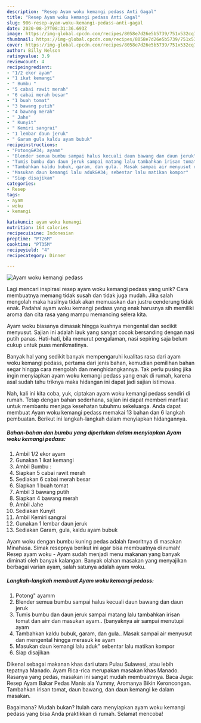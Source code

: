 ```yaml
---
description: "Resep Ayam woku kemangi pedass Anti Gagal"
title: "Resep Ayam woku kemangi pedass Anti Gagal"
slug: 906-resep-ayam-woku-kemangi-pedass-anti-gagal
date: 2020-08-27T08:31:36.693Z
image: https://img-global.cpcdn.com/recipes/8058e7d26e5b5739/751x532cq70/ayam-woku-kemangi-pedass-foto-resep-utama.jpg
thumbnail: https://img-global.cpcdn.com/recipes/8058e7d26e5b5739/751x532cq70/ayam-woku-kemangi-pedass-foto-resep-utama.jpg
cover: https://img-global.cpcdn.com/recipes/8058e7d26e5b5739/751x532cq70/ayam-woku-kemangi-pedass-foto-resep-utama.jpg
author: Billy Nelson
ratingvalue: 3.9
reviewcount: 4
recipeingredient:
- "1/2 ekor ayam"
- "1 ikat kemangi"
- " Bumbu "
- "5 cabai rawit merah"
- "6 cabai merah besar"
- "1 buah tomat"
- "3 bawang putih"
- "4 bawang merah"
- " Jahe"
- " Kunyit"
- " Kemiri sangrai"
- "1 lembar daun jeruk"
- " Garam gula kaldu ayam bubuk"
recipeinstructions:
- "Potong&#34; ayamm"
- "Blender semua bumbu sampai halus kecuali daun bawang dan daun jeruk"
- "Tumis bumbu dan daun jeruk sampai matang lalu tambahkan irisan tomat dan airr dan masukan ayam.. (banyaknya air sampai menutupi ayam"
- "Tambahkan kaldu bubuk, garam, dan gula.. Masak sampai air menyusut dan mengental hingga merasuk ke ayam"
- "Masukan daun kemangi lalu aduk&#34; sebentar lalu matikan kompor"
- "Siap disajikan"
categories:
- Resep
tags:
- ayam
- woku
- kemangi

katakunci: ayam woku kemangi 
nutrition: 164 calories
recipecuisine: Indonesian
preptime: "PT26M"
cooktime: "PT35M"
recipeyield: "4"
recipecategory: Dinner

---
```



![Ayam woku kemangi pedass](https://img-global.cpcdn.com/recipes/8058e7d26e5b5739/751x532cq70/ayam-woku-kemangi-pedass-foto-resep-utama.jpg)

Lagi mencari inspirasi resep ayam woku kemangi pedass yang unik? Cara membuatnya memang tidak susah dan tidak juga mudah. Jika salah mengolah maka hasilnya tidak akan memuaskan dan justru cenderung tidak enak. Padahal ayam woku kemangi pedass yang enak harusnya sih memiliki aroma dan cita rasa yang mampu memancing selera kita.

Ayam woku biasanya dimasak hingga kuahnya mengental dan sedikit menyusut. Sajian ini adalah lauk yang sangat cocok bersanding dengan nasi putih panas. Hati-hati, bila menurut pengalaman, nasi sepiring saja belum cukup untuk puas menikmatinya.

Banyak hal yang sedikit banyak mempengaruhi kualitas rasa dari ayam woku kemangi pedass, pertama dari jenis bahan, kemudian pemilihan bahan segar hingga cara mengolah dan menghidangkannya. Tak perlu pusing jika ingin menyiapkan ayam woku kemangi pedass yang enak di rumah, karena asal sudah tahu triknya maka hidangan ini dapat jadi sajian istimewa.


Nah, kali ini kita coba, yuk, ciptakan ayam woku kemangi pedass sendiri di rumah. Tetap dengan bahan sederhana, sajian ini dapat memberi manfaat untuk membantu menjaga kesehatan tubuhmu sekeluarga. Anda dapat membuat Ayam woku kemangi pedass memakai 13 bahan dan 6 langkah pembuatan. Berikut ini langkah-langkah dalam menyiapkan hidangannya.

<!--inarticleads1-->

##### Bahan-bahan dan bumbu yang diperlukan dalam menyiapkan Ayam woku kemangi pedass:

1. Ambil 1/2 ekor ayam
1. Gunakan 1 ikat kemangi
1. Ambil  Bumbu :
1. Siapkan 5 cabai rawit merah
1. Sediakan 6 cabai merah besar
1. Siapkan 1 buah tomat
1. Ambil 3 bawang putih
1. Siapkan 4 bawang merah
1. Ambil  Jahe
1. Sediakan  Kunyit
1. Ambil  Kemiri sangrai
1. Gunakan 1 lembar daun jeruk
1. Sediakan  Garam, gula, kaldu ayam bubuk


Ayam woku dengan bumbu kuning pedas adalah favoritnya di masakan Minahasa. Simak resepnya berikut ini agar bisa membuatnya di rumah! Resep ayam woku - Ayam sudah menjadi menu makanan yang banyak diminati oleh banyak kalangan. Banyak olahan masakan yang menyajikan berbagai varian ayam, salah satunya adalah ayam woku. 

<!--inarticleads2-->

##### Langkah-langkah membuat Ayam woku kemangi pedass:

1. Potong&#34; ayamm
1. Blender semua bumbu sampai halus kecuali daun bawang dan daun jeruk
1. Tumis bumbu dan daun jeruk sampai matang lalu tambahkan irisan tomat dan airr dan masukan ayam.. (banyaknya air sampai menutupi ayam
1. Tambahkan kaldu bubuk, garam, dan gula.. Masak sampai air menyusut dan mengental hingga merasuk ke ayam
1. Masukan daun kemangi lalu aduk&#34; sebentar lalu matikan kompor
1. Siap disajikan


Dikenal sebagai makanan khas dari utara Pulau Sulawesi, atau lebih tepatnya Manado. Ayam Rica-rica merupakan masakan khas Manado. Rasanya yang pedas, masakan ini sangat mudah membuatnnya. Baca Juga: Resep Ayam Bakar Pedas Manis ala Yummy, Aromanya Bikin Keroncongan. Tambahkan irisan tomat, daun bawang, dan daun kemangi ke dalam masakan. 

Bagaimana? Mudah bukan? Itulah cara menyiapkan ayam woku kemangi pedass yang bisa Anda praktikkan di rumah. Selamat mencoba!
